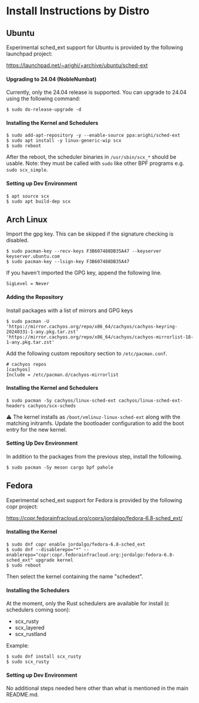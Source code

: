 # Install Instructions by Distro

## Ubuntu

Experimental sched_ext support for Ubuntu is provided by the following
launchpad project:

 https://launchpad.net/~arighi/+archive/ubuntu/sched-ext

#### Upgrading to 24.04 (NobleNumbat)

Currently, only the 24.04 release is supported. You can upgrade to 24.04
using the following command:

```
$ sudo do-release-upgrade -d
```

#### Installing the Kernel and Schedulers

```
$ sudo add-apt-repository -y --enable-source ppa:arighi/sched-ext
$ sudo apt install -y linux-generic-wip scx
$ sudo reboot
```

After the reboot, the scheduler binaries in `/usr/sbin/scx_*` should be usable.
Note: they must be called with `sudo` like other BPF programs e.g. `sudo scx_simple`.

#### Setting up Dev Environment

```
$ apt source scx
$ sudo apt build-dep scx
```

## Arch Linux

Import the gpg key. This can be skipped if the signature checking is disabled.

```
$ sudo pacman-key --recv-keys F3B607488DB35A47 --keyserver keyserver.ubuntu.com
$ sudo pacman-key --lsign-key F3B607488DB35A47
```

If you haven't imported the GPG key, append the following line.

```
SigLevel = Never
```

#### Adding the Repository

Install packages with a list of mirrors and GPG keys

```
$ sudo pacman -U 'https://mirror.cachyos.org/repo/x86_64/cachyos/cachyos-keyring-20240331-1-any.pkg.tar.zst' 'https://mirror.cachyos.org/repo/x86_64/cachyos/cachyos-mirrorlist-18-1-any.pkg.tar.zst'
```

Add the following custom repository section to `/etc/pacman.conf`.

```
# cachyos repos
[cachyos]
Include = /etc/pacman.d/cachyos-mirrorlist
```

#### Installing the Kernel and Schedulers

```
$ sudo pacman -Sy cachyos/linux-sched-ext cachyos/linux-sched-ext-headers cachyos/scx-scheds
```

:warning: The kernel installs as `/boot/vmlinuz-linux-sched-ext` along with
the matching initramfs. Update the bootloader configuration to add the boot
entry for the new kernel.

#### Setting Up Dev Environment

In addition to the packages from the previous step, install the following.

```
$ sudo pacman -Sy meson cargo bpf pahole
```

## Fedora

Experimental sched_ext support for Fedora is provided by the following
copr project:

 https://copr.fedorainfracloud.org/coprs/jordalgo/fedora-6.8-sched_ext/

#### Installing the Kernel

```
$ sudo dnf copr enable jordalgo/fedora-6.8-sched_ext
$ sudo dnf --disablerepo="*" --enablerepo="copr:copr.fedorainfracloud.org:jordalgo:fedora-6.8-sched_ext" upgrade kernel
$ sudo reboot
```

Then select the kernel containing the name "schedext".

#### Installing the Schedulers

At the moment, only the Rust schedulers are available for install (c schedulers coming soon):
- scx_rusty
- scx_layered
- scx_rustland

Example:
```
$ sudo dnf install scx_rusty
$ sudo scx_rusty
```

#### Setting up Dev Environment

No additional steps needed here other than what is mentioned in the main README.md.